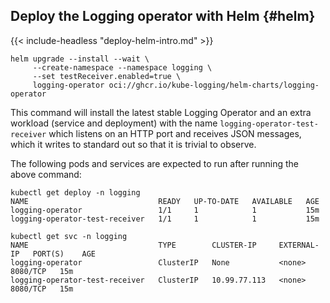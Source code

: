 
## Deploy the Logging operator with Helm {#helm}

{{< include-headless "deploy-helm-intro.md" >}}

```
helm upgrade --install --wait \
     --create-namespace --namespace logging \
     --set testReceiver.enabled=true \
     logging-operator oci://ghcr.io/kube-logging/helm-charts/logging-operator
```

This command will install the latest stable Logging Operator and an extra workload (service and deployment) 
with the name `logging-operator-test-receiver` which listens on an HTTP port and receives JSON messages,
which it writes to standard out so that it is trivial to observe.

The following pods and services are expected to run after running the above command:
```shell
kubectl get deploy -n logging
NAME                             READY   UP-TO-DATE   AVAILABLE   AGE
logging-operator                 1/1     1            1           15m
logging-operator-test-receiver   1/1     1            1           15m

kubectl get svc -n logging
NAME                             TYPE        CLUSTER-IP     EXTERNAL-IP   PORT(S)    AGE
logging-operator                 ClusterIP   None           <none>        8080/TCP   15m
logging-operator-test-receiver   ClusterIP   10.99.77.113   <none>        8080/TCP   15m
```
